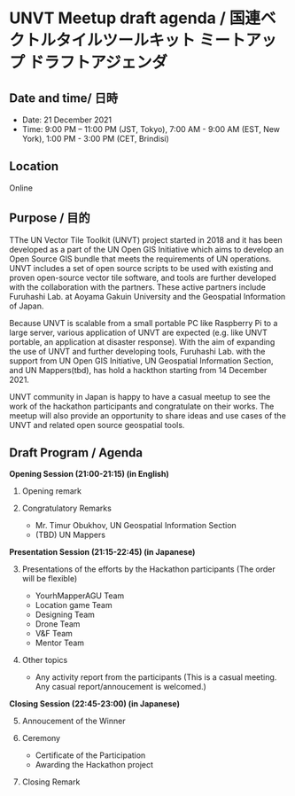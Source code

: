 # UNVT Meetup draft agenda / 国連ベクトルタイルツールキット ミートアップ ドラフトアジェンダ

## Date and time/ 日時
 - Date: 21 December 2021
 - Time: 9:00 PM – 11:00 PM (JST, Tokyo), 7:00 AM - 9:00 AM (EST, New York), 1:00 PM - 3:00 PM (CET, Brindisi) 

## Location
Online

## Purpose / 目的
TThe UN Vector Tile Toolkit (UNVT) project started in 2018 and it has been developed as a part of the UN Open GIS Initiative which aims to develop an Open Source GIS bundle that meets the requirements of UN operations. 
UNVT includes a set of open source scripts to be used with existing and proven open-source vector tile software, and tools are further developed with the collaboration with the partners.
These active partners include Furuhashi Lab. at Aoyama Gakuin University and the Geospatial Information of Japan.

Because UNVT is scalable from a small portable PC like Raspberry Pi to a large server, various application of UNVT are expected (e.g. like UNVT portable, an application at disaster response). 
With the aim of expanding the use of UNVT and further developing tools, Furuhashi Lab. with the support from UN Open GIS Initiative, UN Geospatial Information Section, and UN Mappers(tbd), has hold a hackthon starting from 14 December 2021.

UNVT community in Japan is happy to have a casual meetup to see the work of the hackathon participants and congratulate on their works. The meetup will also provide an opportunity to share ideas and use cases of the UNVT and related open source geospatial tools.


## Draft Program / Agenda

**Opening Session (21:00-21:15) (in English)**  

1. Opening remark

2. Congratulatory Remarks 
    - Mr. Timur Obukhov, UN Geospatial Information Section
    - (TBD) UN Mappers

**Presentation Session (21:15-22:45)  (in Japanese)**  

3. Presentations of the efforts by the Hackathon participants (The order will be flexible)
    - YourhMapperAGU Team
    - Location game Team
    - Designing Team
    - Drone Team
    - V&F Team
    - Mentor Team

4. Other topics
    - Any activity report from the participants (This is a casual meeting. Any casual report/annoucement is welcomed.)

**Closing Session (22:45-23:00)  (in Japanese)**  

5. Annoucement of the Winner 

6. Ceremony
    - Certificate of the Participation
    - Awarding the Hackathon project

7. Closing Remark





